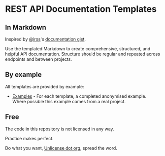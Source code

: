# REST API Documentation Templates

## In Markdown

Inspired by [@iros](https://github.com/iros)'s [documentation
gist](https://gist.github.com/iros/3426278).

Use the templated Markdown to create comprehensive, structured, and
helpful API documentation. Structure should be regular and repeated across
endpoints and between projects.

## By example

All templates are provided by example:

* [Examples](examples) - For each template, a completed anonymised example.
Where possible this example comes from a real project.

## Free

The code in this repository is not licensed in any way.

Practice makes perfect.

Do what you want, [Unlicense dot org](http://unlicense.org/), spread the word.

